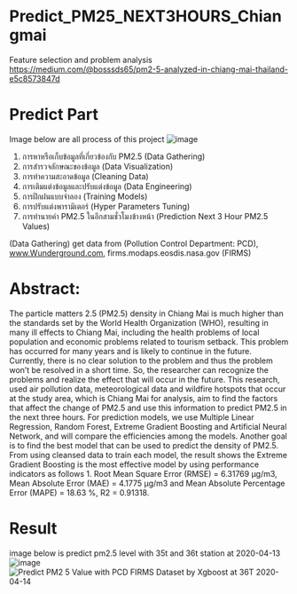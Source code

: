 # Predict_PM25_NEXT3HOURS_Chiangmai
Feature selection and problem analysis
https://medium.com/@bosssds65/pm2-5-analyzed-in-chiang-mai-thailand-e5c8573847d

# Predict Part
Image below are all process of this project
![image](https://user-images.githubusercontent.com/20863536/91233430-61f97500-e75b-11ea-8dbb-1011ae3a424f.png)

1) การหาหรือเก็บข้อมูลที่เกี่ยวข้องกับ PM2.5 (Data Gathering)
2) การสำรวจลักษณะของข้อมูล (Data Visualization)
3) การทำความสะอาดข้อมูล (Cleaning Data)
4) การเติมแต่งข้อมูลและปรับแต่งข้อมูล (Data Engineering)
5) การฝึกฝนแบบจำลอง (Training Models)
6) การปรับแต่งพารามิเตอร์ (Hyper Parameters Tuning)
7) การทำนายค่า PM2.5 ในอีกสามชั่วโมงข้างหน้า (Prediction Next 3 Hour PM2.5 Values)

(Data Gathering)
  get data from (Pollution Control Department: PCD), www.Wunderground.com, firms.modaps.eosdis.nasa.gov (FIRMS)

# Abstract:
  The particle matters 2.5 (PM2.5) density in Chiang Mai is much higher than the standards set by the World Health Organization (WHO), resulting in many ill effects to Chiang Mai, including the health problems of local population and economic problems related to tourism setback. This problem has occurred for many years and is likely to continue in the future. Currently, there is no clear solution to the problem and thus the problem won’t be resolved in a short time. So, the researcher can recognize the problems and realize the effect that will occur in the future. This research, used air pollution data, meteorological data and wildfire hotspots that occur at the study area, which is Chiang Mai for analysis, aim to find the factors that affect the change of PM2.5 and use this information to predict PM2.5 in the next three hours. For prediction models, we use Multiple Linear Regression, Random Forest, Extreme Gradient Boosting and Artificial Neural Network, and will compare the efficiencies among the models. Another goal is to find the best model that can be used to predict the density of PM2.5.
From using cleansed data to train each model, the result shows the Extreme Gradient Boosting is the most effective model by using performance indicators as follows 1. Root Mean Square Error (RMSE) = 6.31769 µg/m3, Mean Absolute Error (MAE) = 4.1775 µg/m3 and Mean Absolute Percentage Error (MAPE) = 18.63 %, R2 = 0.91318. 

# Result
image below is predict pm2.5 level with 35t and 36t station at 2020-04-13
![image](https://user-images.githubusercontent.com/20863536/91234032-ac2f2600-e75c-11ea-80bb-3637fa1cdf9e.png)
![Predict PM2 5 Value with PCD FIRMS Dataset by Xgboost at 36T 2020-04-14](https://user-images.githubusercontent.com/20863536/91234096-c79a3100-e75c-11ea-8c03-3043207d12b5.png)
